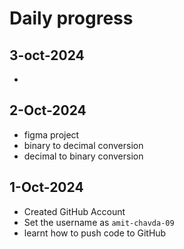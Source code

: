 # Daily progress

## 3-oct-2024
- 

## 2-Oct-2024
- figma project
- binary to decimal conversion
- decimal to binary conversion


## 1-Oct-2024
- Created GitHub Account
- Set the username as ` amit-chavda-09 `
- learnt how to push code to GitHub